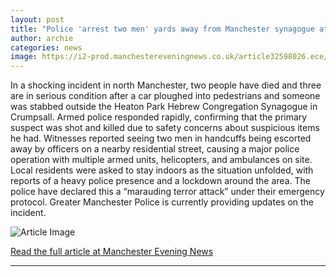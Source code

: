 ```yaml
---
layout: post
title: "Police 'arrest two men' yards away from Manchester synagogue attack with street shut off"
author: archie
categories: news
image: https://i2-prod.manchestereveningnews.co.uk/article32598026.ece/ALTERNATES/s1200/1_JH_MEN_021025_crumpsalljpeg.jpg
---
```

In a shocking incident in north Manchester, two people have died and three are in serious condition after a car ploughed into pedestrians and someone was stabbed outside the Heaton Park Hebrew Congregation Synagogue in Crumpsall. Armed police responded rapidly, confirming that the primary suspect was shot and killed due to safety concerns about suspicious items he had. Witnesses reported seeing two men in handcuffs being escorted away by officers on a nearby residential street, causing a major police operation with multiple armed units, helicopters, and ambulances on site. Local residents were asked to stay indoors as the situation unfolded, with reports of a heavy police presence and a lockdown around the area. The police have declared this a “marauding terror attack” under their emergency protocol. Greater Manchester Police is currently providing updates on the incident.

![Article Image](https://i2-prod.manchestereveningnews.co.uk/article32598026.ece/ALTERNATES/s1200/1_JH_MEN_021025_crumpsalljpeg.jpg)

[Read the full article at Manchester Evening News](https://www.manchestereveningnews.co.uk/news/greater-manchester-news/manchester-synagogue-attack-arrest-stabbing-32597975)

---
